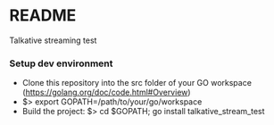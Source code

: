 # README #

Talkative streaming test

### Setup dev environment ###

* Clone this repository into the src folder of your GO workspace (https://golang.org/doc/code.html#Overview)
* $> export GOPATH=/path/to/your/go/workspace
* Build the project: $> cd $GOPATH; go install talkative_stream_test
